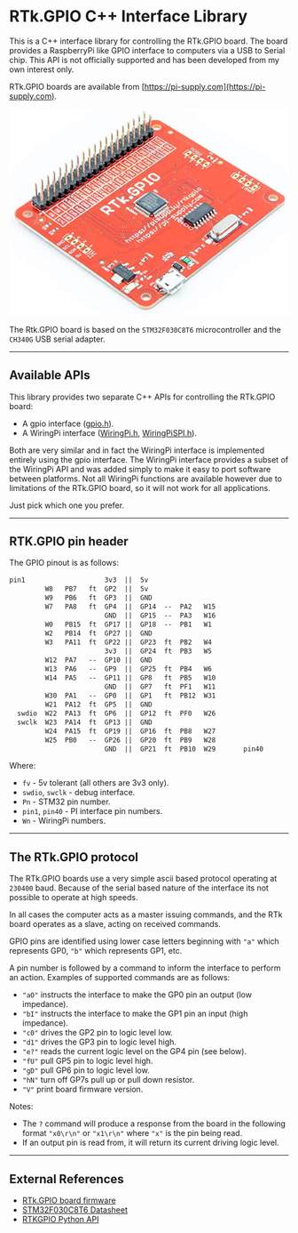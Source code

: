 # RTk.GPIO C++ Interface Library

This is a C++ interface library for controlling the RTk.GPIO board.
The board provides a RaspberryPi like GPIO interface to computers via a USB to Serial chip.
This API is not officially supported and has been developed from my own interest only.

RTk.GPIO boards are available from [https://pi-supply.com](https://pi-supply.com).

![The RTk.GPIO board](images/RTkGPIO.jpg)

The Rtk.GPIO board is based on the `STM32F030C8T6` microcontroller and the `CH340G` USB serial adapter.


----
## Available APIs

This library provides two separate C++ APIs for controlling the RTk.GPIO board:
- A gpio interface ([gpio.h](gpio.h)).
- A WiringPi interface ([WiringPi.h](WiringPi.h), [WiringPiSPI.h](WiringPiSPI.h)).

Both are very similar and in fact the WiringPi interface is implemented entirely using the gpio interface.
The WiringPi interface provides a subset of the WiringPi API and was added simply to make it easy to port software between platforms.
Not all WiringPi functions are available however due to limitations of the RTk.GPIO board, so it will not work for all applications.

Just pick which one you prefer.


---
## RTK.GPIO pin header

The GPIO pinout is as follows:
```
pin1                    3v3  ||  5v
         W8   PB7   ft  GP2  ||  5v
         W9   PB6   ft  GP3  ||  GND
         W7   PA8   ft  GP4  ||  GP14  --  PA2   W15
                        GND  ||  GP15  --  PA3   W16
         W0   PB15  ft  GP17 ||  GP18  --  PB1   W1
         W2   PB14  ft  GP27 ||  GND
         W3   PA11  ft  GP22 ||  GP23  ft  PB2   W4
                        3v3  ||  GP24  ft  PB3   W5
         W12  PA7   --  GP10 ||  GND
         W13  PA6   --  GP9  ||  GP25  ft  PB4   W6
         W14  PA5   --  GP11 ||  GP8   ft  PB5   W10
                        GND  ||  GP7   ft  PF1   W11
         W30  PA1   --  GP0  ||  GP1   ft  PB12  W31
         W21  PA12  ft  GP5  ||  GND
  swdio  W22  PA13  ft  GP6  ||  GP12  ft  PF0   W26
  swclk  W23  PA14  ft  GP13 ||  GND
         W24  PA15  ft  GP19 ||  GP16  ft  PB8   W27
         W25  PB0   --  GP26 ||  GP20  ft  PB9   W28
                        GND  ||  GP21  ft  PB10  W29       pin40
```

Where:
- `fv` - 5v tolerant (all others are 3v3 only).
- `swdio`, `swclk` - debug interface.
- `Pn` - STM32 pin number.
- `pin1`, `pin40` - PI interface pin numbers.
- `Wn` - WiringPi numbers.


---
## The RTk.GPIO protocol

The RTk.GPIO boards use a very simple ascii based protocol operating at `230400` baud.
Because of the serial based nature of the interface its not possible to operate at high speeds.

In all cases the computer acts as a master issuing commands, and the RTk board operates as a slave, acting on received commands.

GPIO pins are identified using lower case letters beginning with `"a"` which represents GP0, `"b"` which represents GP1, etc.

A pin number is followed by a command to inform the interface to perform an action.
Examples of supported commands are as follows:

- `"aO"` instructs the interface to make the GP0 pin an output (low impedance).
- `"bI"` instructs the interface to make the GP1 pin an input (high impedance).
- `"c0"` drives the GP2 pin to logic level low.
- `"d1"` drives the GP3 pin to logic level high.
- `"e?"` reads the current logic level on the GP4 pin (see below).
- `"fU"` pull GP5 pin to logic level high.
- `"gD"` pull GP6 pin to logic level low.
- `"hN"` turn off GP7s pull up or pull down resistor.
- `"V"` print board firmware version.

Notes:
- The `?` command will produce a response from the board in the following format `"x0\r\n"` or `"x1\r\n"` where `"x"` is the pin being read.
- If an output pin is read from, it will return its current driving logic level.


---
## External References

- [RTk.GPIO board firmware](https://bitbucket.org/ryanteckltd/rtk.gpio-mcu-firmware/src/development/)
- [STM32F030C8T6 Datasheet](https://www.mouser.co.uk/datasheet/2/389/dm00088500-1797910.pdf)
- [RTKGPIO Python API](https://github.com/RyanteckLTD/RTk)
